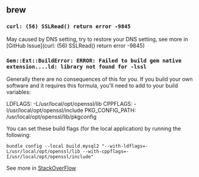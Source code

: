 ## brew

### `curl: (56) SSLRead() return error -9845`

May caused by DNS setting, try to restore your DNS setting, see more in [GitHub Issue](curl: (56) SSLRead() return error -9845)

### `Gem::Ext::BuildError: ERROR: Failed to build gem native extension....ld: library not found for -lssl`

Generally there are no consequences of this for you. If you build your own software and it requires this formula, you'll need to add to your build variables:

LDFLAGS: -L/usr/local/opt/openssl/lib
CPPFLAGS: -I/usr/local/opt/openssl/include
PKG_CONFIG_PATH: /usr/local/opt/openssl/lib/pkgconfig

You can set these build flags (for the local application) by running the following:

```shell
bundle config --local build.mysql2 "--with-ldflags=-L/usr/local/opt/openssl/lib --with-cppflags=-I/usr/local/opt/openssl/include"
```

See more in [StackOverFlow](http://stackoverflow.com/questions/30834421/error-when-trying-to-install-app-with-mysql2-gem)